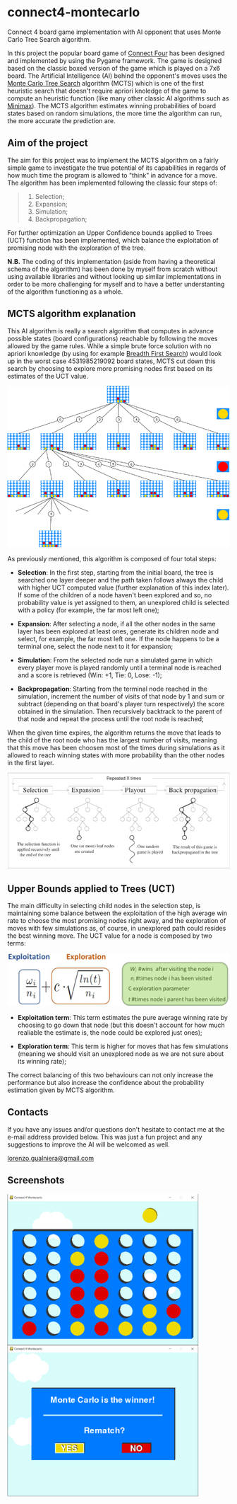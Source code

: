 # connect4-montecarlo
Connect 4 board game implementation with AI opponent that uses Monte Carlo Tree Search algorithm.

In this project the popular board game of [Connect Four](https://en.wikipedia.org/wiki/Connect_Four) has been designed and implemented by using the Pygame framework. The game is designed based on the classic boxed version of the game which is played on a 7x6 board. The Artificial Intelligence (AI) behind the opponent's moves uses the [Monte Carlo Tree Search](https://en.wikipedia.org/wiki/Monte_Carlo_tree_search) algorithm (MCTS) which is one of the first heuristic search that doesn't require apriori knoledge of the game to compute an heuristic function (like many other classic AI algorithms such as [Minimax](https://en.wikipedia.org/wiki/Minimax)). The MCTS algorithm estimates winning probabilities of board states based on random simulations, the more time the algorithm can run, the more accurate the prediction are.

## Aim of the project
The aim for this project was to implement the MCTS algorithm on a fairly simple game to investigate the true potential of its capabilities in regards of how much time the program is allowed to "think" in advance for a move. The algorithm has been implemented following the classic four steps of:
>1. Selection;
>2. Expansion;
>3. Simulation;
>4. Backpropagation;

For further optimization an Upper Confidence bounds applied to Trees (UCT) function has been implemented, which balance the exploitation of promising node with the exploration of the tree.

**N.B.**
The coding of this implementation (aside from having a theoretical schema of the algorithm) has been done by myself from scratch without using available libraries and without looking up similar implementations in order to be more challenging for myself and to have a better understanting of the algorithm functioning as a whole.

## MCTS algorithm explanation
This AI algorithm is really a search algorithm that computes in advance possible states (board configurations) reachable by following the moves allowed by the game rules. While a simple brute force solution with no apriori knowledge (by using for example [Breadth First Search](https://en.wikipedia.org/wiki/Breadth-first_search)) would look up in the worst case 4531985219092 board states, MCTS cut down this search by choosing to explore more promising nodes first based on its estimates of the UCT value.

<p align="center"><img src="images/connect4_tree.png" alt="Connect 4 state tree"></p>

As previously mentioned, this algorithm is composed of four total steps:

- **Selection**: In the first step, starting from the initial board, the tree is searched one layer deeper and the path taken follows always the child with higher UCT computed value (further explanation of this index later). If some of the children of a node haven't been explored and so, no probability value is yet assigned to them, an unexplored child is selected with a policy (for example, the far most left one);

- **Expansion**: After selecting a node, if all the other nodes in the same layer has been explored at least ones, generate its children node and select, for example, the far most left one. If the node happens to be a terminal one, select the node next to it for expansion;

- **Simulation**: From the selected node run a simulated game in which every player move is played randomly until a terminal node is reached and a score is retrieved (Win: +1, Tie: 0, Lose: -1);

- **Backpropagation**: Starting from the terminal node reached in the simulation, increment the number of visits of that node by 1 and sum or subtract (depending on that board's player turn respectively) the score obtained in the simulation. Then recursively backtrack to the parent of that node and repeat the process until the root node is reached;

When the given time expires, the algorithm returns the move that leads to the child of the root node who has the largest number of visits, meaning that this move has been choosen most of the times during simulations as it allowed to reach winning states with more probability than the other nodes in the first layer.

<p align="center"><img src="images/montecarlo_algorithm.png" alt="Monte Carlo Tree Search algorithm"></p>

## Upper Bounds applied to Trees (UCT)
The main difficulty in selecting child nodes in the selection step, is maintaining some balance between the exploitation of the high average win rate to choose the most promising nodes right away, and the exploration of moves with few simulations as, of course, in unexplored path could resides the best winning move. The UCT value for a node is composed by two terms:

<p align="center"><img height="120" src="images/UCT_index.png" alt="UCT index formula"></p>

- **Exploitation term**: This term estimates the pure average winning rate by choosing to go down that node (but this doesn't account for how much realiable the estimate is, the node could be explored just ones);

- **Exploration term**: This term is higher for moves that has few simulations (meaning we should visit an unexplored node as we are not sure about its winning rate);

The correct balancing of this two behaviours can not only increase the performance but also increase the confidence about the probability estimation given by MCTS algorithm.

## Contacts
If you have any issues and/or questions don't hesitate to contact me at the e-mail address provided below. This was just a fun project and any suggestions to improve the AI will be welcomed as well.

lorenzo.gualniera@gmail.com

## Screenshots
<p>
<img style="float: left" height="342" src="images/img1.png" alt="Screenshot 1">
<img style="float: left" height="342" src="images/img2.png" alt="Screenshot 2">
</p>

